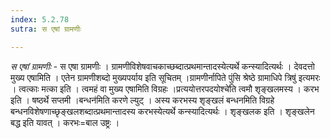 ```yaml
---
index: 5.2.78
sutra: स एषां ग्रामणीः

---
```

_स एषां ग्रामणीः_ - स एषा ग्रामणीः । ग्रामणीविशेषवाचकाच्छब्दात्प्रथमान्तादस्येत्यर्थे कन्स्यादित्यर्थः । देवदत्तो मुख्य एषामिति । एतेन ग्रामणीशब्दो मुख्यपर्याय इति सूचितम् ।ग्रामणीर्नापिते पुंसि श्रेष्ठे ग्रामाधिपे त्रिषु॑ इत्यमरः । त्वत्काः मत्का इति । त्वमहं वा मुख्य एषामिति विग्रहः ।प्रत्ययोत्तरपदयोश्चे॑ति त्वमौ शृङ्खलमस्य । करभ इति । षष्ठर्थे सप्तमी ।बन्धन॑मिति करणे ल्युट् । अस्य करभस्य शृङ्खलं बन्धनमिति विग्रहे बन्धनविशेषणाच्छृङ्खलशब्दात्प्रथमान्तादस्य करभस्येत्यर्थे कन्स्यादित्यर्थः । शृङ्खलक इति । शृङ्खलेन बद्ध इति यावत् । करभः=बाल उष्ट्रः ।